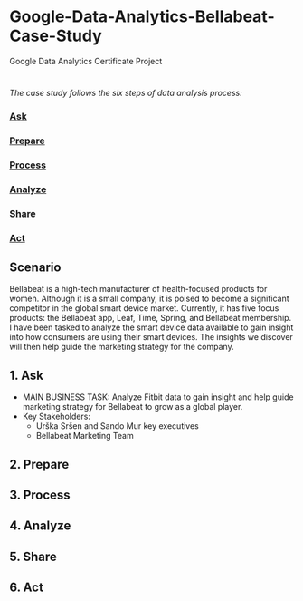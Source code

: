 # Google-Data-Analytics-Bellabeat-Case-Study
Google Data Analytics Certificate Project

#

_The case study follows the six steps of data analysis process:_

###  [Ask](#1-ask)
###  [Prepare](#2-prepare)
###  [Process](#3-process)
###  [Analyze](#4-analyze)
###  [Share](#5-share)
###  [Act](#6-act)

## Scenario
Bellabeat is a high-tech manufacturer of health-focused products for women. Although it is a small company, it is poised to become a significant competitor in the global smart device market. Currently, it has five focus products: the Bellabeat app, Leaf, Time, Spring, and Bellabeat membership. I have been tasked to analyze the smart device data available to gain insight into how consumers are using their smart devices. The insights we discover will then help guide the marketing strategy for the company.

## 1. Ask
- MAIN BUSINESS TASK: Analyze Fitbit data to gain insight and help guide marketing strategy for Bellabeat to grow as a global player.
- Key Stakeholders:
  - Urška Sršen and Sando Mur key executives
  - Bellabeat Marketing Team

## 2. Prepare

## 3. Process
## 4. Analyze
## 5. Share
## 6. Act
